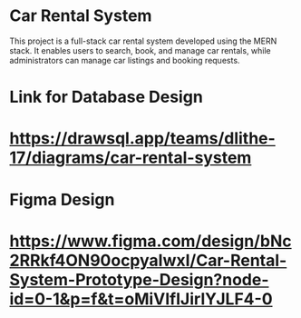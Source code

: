 # Car Rental System
This project is a full-stack car rental system developed using the MERN stack. It enables users to search, book, and manage car rentals, while administrators can manage car listings and booking requests.

# Link for Database Design
# https://drawsql.app/teams/dlithe-17/diagrams/car-rental-system

# Figma Design 
# https://www.figma.com/design/bNc2RRkf4ON90ocpyaIwxI/Car-Rental-System-Prototype-Design?node-id=0-1&p=f&t=oMiVIfIJirlYJLF4-0
